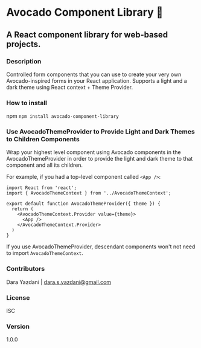 # Avocado Component Library 🥑

## A React component library for web-based projects.

### Description 
Controlled form components that you can use to create your very own Avocado-inspired forms in your React application. Supports a light and a dark theme using React context + Theme Provider.

### How to install
npm
```npm install avocado-component-library```

### Use AvocadoThemeProvider to Provide Light and Dark Themes to Children Components
Wrap your highest level component using Avocado components in the AvocadoThemeProvider in order to provide the light and dark theme to that component and all its children. 

For example, if you had a top-level component called `<App />`:

```
import React from 'react';
import { AvocadoThemeContext } from '../AvocadoThemeContext';

export default function AvocadoThemeProvider({ theme }) {
  return (
    <AvocadoThemeContext.Provider value={theme}>
      <App />
    </AvocadoThemeContext.Provider>
  )
}
```
If you use AvocadoThemeProvider, descendant components won't not need to import `AvocadoThemeContext`.

### Contributors
Dara Yazdani | dara.s.yazdani@gmail.com

### License
ISC

### Version
1.0.0